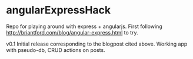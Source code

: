 angularExpressHack
==================

Repo for playing around with express + angularjs. First following http://briantford.com/blog/angular-express.html to try.

v0.1
Initial release corresponding to the blogpost cited above. Working app with pseudo-db, CRUD actions on posts.
